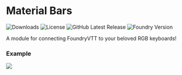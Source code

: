 # Material Bars
![Downloads](https://img.shields.io/github/downloads/bmarian/material-bars/total?style=for-the-badge)
![License](https://img.shields.io/github/license/bmarian/material-bars?style=for-the-badge)
![GitHub Latest Release](https://img.shields.io/github/release/bmarian/material-bars?style=for-the-badge)
![Foundry Version](https://img.shields.io/badge/FoundryVTT-0.7.9-blueviolet?style=for-the-badge)

A module for connecting FoundryVTT to your beloved RGB keyboards!

### Example

![](https://i.imgur.com/KnXb0Z6.gif)
